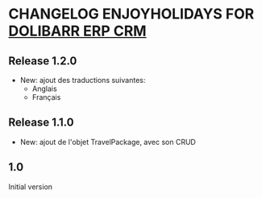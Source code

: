# CHANGELOG ENJOYHOLIDAYS FOR [DOLIBARR ERP CRM](https://www.dolibarr.org)

## Release 1.2.0
- New: ajout des traductions suivantes:
  - Anglais
  - Français

## Release 1.1.0
- New: ajout de l'objet TravelPackage, avec son CRUD

## 1.0

Initial version
